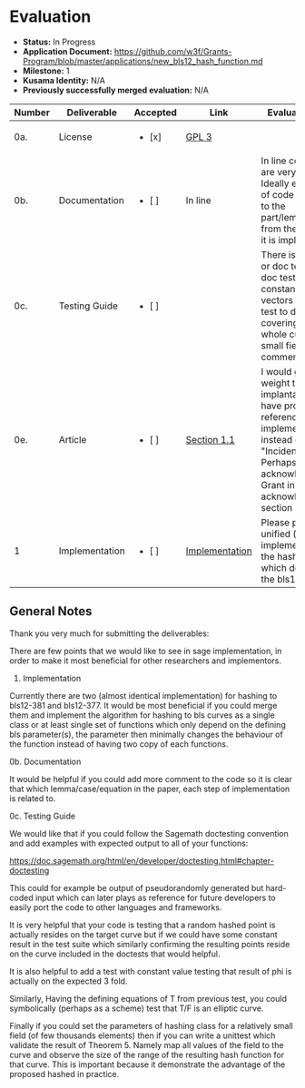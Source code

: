 # Evaluation

- **Status:** In Progress
- **Application Document:** https://github.com/w3f/Grants-Program/blob/master/applications/new_bls12_hash_function.md
- **Milestone:** 1
- **Kusama Identity:** N/A
- **Previously successfully merged evaluation:** N/A

| Number | Deliverable | Accepted | Link | Evaluation Notes |
| ------ | ----------- | -------- | ---- |----------------- |
| 0a. | License | <ul><li>[x] </li></ul> | [GPL 3](https://github.com/w3f-community/Indifferentiable-hashing-to-ordinary-elliptic-curves-of-j-0-with-the-cost-of-one-exponentiation/blob/main/LICENSE)|
| 0b. | Documentation |  <ul><li> [ ] </li></ul> | In line | In line comments are very sparse. Ideally every block of code should refer to the part/lemma/theorem from the paper that it is implementing| 
| 0c. | Testing Guide | <ul><li> [ ] </li></ul> | | There is no unit test or doc test, need doc test for constant test vectors and at unit test to demonstrate covering almost the whole curve for a small field (see comment) | 
| 0e. | Article | <ul><li> [ ] </li></ul>|  [Section 1.1](https://eprint.iacr.org/2021/1082) | I would give more weight to the cited implantation "We have provided a reference implementation ..." instead of "Incidentally". Perhaps also acknowledging W3F Grant in the acknowledgement section   |
| 1 |  Implementation | <ul><li> [ ] </li></ul> | [Implementation](https://github.com/w3f-community/dishport/Indifferentiable-hashing-to-ordinary-elliptic-curves-of-j-0-with-the-cost-of-one-exponentiation) | Please provide a a unified (one) implementation of the hash function which depends on the bls12 parameter |

## General Notes

Thank you very much for submitting the deliverables:

There are few points that we would like to see in sage implementation, in order to make it most beneficial for other researchers and implementors.

1. Implementation

Currently there are two (almost identical implementation) for hashing to bls12-381 and bls12-377. It would be most beneficial if you could merge them and implement the algorithm for hashing to bls curves as a single class or at least single set of functions which only depend on the defining bls parameter(s), the parameter then minimally changes the behaviour of the function instead of having two copy of each functions.

0b. Documentation

It would be helpful if you could add more comment to the code so it is clear that which lemma/case/equation in the paper, each step of implementation is related to.

0c. Testing Guide

We would like that if you could follow the Sagemath doctesting convention and add examples with expected output to all of your functions:

 https://doc.sagemath.org/html/en/developer/doctesting.html#chapter-doctesting

This could for example be output of pseudorandomly generated but hard-coded input which can later plays as reference for future developers to easily port the code to other languages and frameworks.

It is very helpful that your code is testing that a random hashed point is actually resides on the target curve but if we could have some constant result in the test suite which similarly confirming the resulting points reside on the curve included in the doctests that would helpful.

It is also helpful to add a test with constant value testing that result of phi is actually on the expected 3 fold. 

Similarly, Having the defining equations of T from previous test, you could symbolically (perhaps as a scheme) test that T/F is an elliptic curve.

Finally if you could set the parameters of hashing class for a relatively small field (of few thousands elements) then if you can write a unittest which validate the result of Theorem 5. Namely map all values of the field to the curve and observe the size of the range of the resulting hash function for that curve. This is important because it demonstrate the advantage of the proposed hashed in practice.

